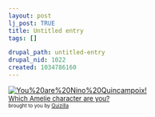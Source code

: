 ```yaml
--- 
layout: post
lj_post: TRUE
title: Untitled entry
tags: []

drupal_path: untitled-entry
drupal_nid: 1022
created: 1034786160
---
```

<a href="http://quizilla.com/users/messyhair/quizzes/Which%20Amelie%20character%20are%20you%3F/"><img src="http://images.quizilla.com/M/messyhair/1034546619_ieQuiznino.jpg" border="0" alt="You%20are%20Nino%20Quincampoix!"><br> <font size="-1">Which Amelie character are you?</font></a><BR> <font size="-3">brought to you by <a href="http://quizilla.com">Quizilla</a></font>
